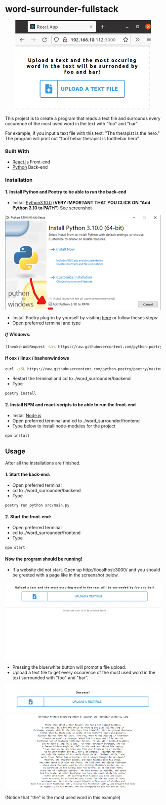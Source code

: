 # word-surrounder-fullstack
<p align="center">
<img src="https://github.com/beamvenom/word_surrounder/blob/main/images/screenshot.png?raw=true" />
</p>

This project is to create a program that reads a text file and surrounds every occurence of the most used word in the text with "foo" and "bar"

For example, if you input a text file with this text: "The therapist is the hero." 
The program will print out "fooThebar therapist is foothebar hero"
### Built With

* [React.js](https://reactjs.org/) Front-end
* [Python](https://www.python.org/) Back-end

### Installation

#### 1. Install Python and Poetry to be able to run the back-end
- Install [Python3.10.0](https://www.python.org/downloads/) (**VERY IMPORTANT THAT YOU CLICK ON "Add Python 3.10 to PATH"**) See screenshot
<p align="center">
<img src="https://github.com/beamvenom/word_surrounder/blob/main/images/pythonscreenshot.png?raw=true" />
</p> 



- Install Poetry plug-in by yourself by visiting [here](https://python-poetry.org/docs/) or follow theses steps:
- Open preferred terminal and type
##### If Windows: 
```bash
(Invoke-WebRequest -Uri https://raw.githubusercontent.com/python-poetry/poetry/master/get-poetry.py -UseBasicParsing).Content | python -
``` 
#### If osx / linux / bashonwindows
```bash
curl -sSL https://raw.githubusercontent.com/python-poetry/poetry/master/get-poetry.py | python -
```

- Restart the terminal and cd to ./word_surrounder/backend
- Type
```bash
poetry install
``` 

#### 2. Install NPM and react-scripts to be able to run the front-end
- Install [Node.js](https://nodejs.org/en/download/)
- Open preferred terminal and  cd to ./word_surrounder/frontend
- Type below to install node-modules for the project
```bash
npm install
```

## Usage

After all the installations are finished.
#### 1. Start the back-end:
- Open preferred terminal
- cd to ./word_surrounder/backend 
- Type
```bash
poetry run python src/main.py
```
#### 2. Start the front-end:
- Open preferred terminal
- cd to ./word_surrounder/frontend 
- Type
```bash
npm start
```
#### Now the program should be running!
- If a website did not start. Open up http://localhost:3000/ and you should be greeted with a page like in the screenshot below.
<p align="center">
<img src="https://github.com/beamvenom/word_surrounder/blob/main/images/screenshot3.png?raw=true" />
</p>

- Pressing the blue/white button will prompt a file upload. 
- Upload a text file to get every occurence of the most used word in the text surrounded with "foo" and "bar".

<p align="center">
<img src="https://github.com/beamvenom/word_surrounder/blob/main/images/screenshot2.png?raw=true" />
</p>
(Notice that "the" is the most used word in this example)
